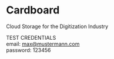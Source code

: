 # Cardboard

Cloud Storage for the Digitization Industry


TEST CREDENTIALS<br>
email: max@mustermann.com<br>
password: 123456
